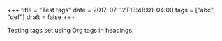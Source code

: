 +++
title = "Test tags"
date = 2017-07-12T13:48:01-04:00
tags = ["abc", "def"]
draft = false
+++

Testing tags set using Org tags in headings.
